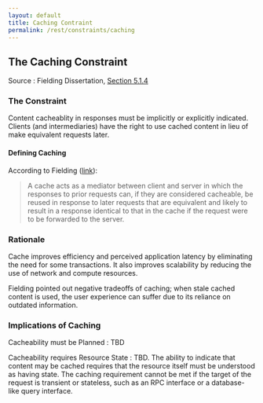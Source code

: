 ```yaml
---
layout: default
title: Caching Contraint
permalink: /rest/constraints/caching
---
```


## The Caching Constraint

Source
: Fielding Dissertation, [Section 5.1.4](https://www.ics.uci.edu/~fielding/pubs/dissertation/rest_arch_style.htm#sec_5_1_4)

### The Constraint

Content cacheablity in responses must be implicitly or 
explicitly indicated.  Clients (and intermediaries) have
the right to use cached content in lieu of make
equivalent requests later.

#### Defining Caching

According to Fielding ([link](https://www.ics.uci.edu/~fielding/pubs/dissertation/net_arch_styles.htm#sec_3_4_3)):
> A cache acts as a mediator between client and server 
> in which the responses to prior requests can, if they 
> are considered cacheable, be reused in response to 
> later requests that are equivalent and likely to result 
> in a response identical to that in the cache if the 
> request were to be forwarded to the server.

### Rationale

Cache improves efficiency and perceived application latency
by eliminating the need for some transactions.  It also
improves scalability by reducing the use of network and
compute resources.

Fielding pointed out negative tradeoffs of caching; 
when stale cached content
is used, the user experience 
can suffer due to its reliance on outdated information.

### Implications of Caching

Cacheability must be Planned 
: TBD

Cacheability requires Resource State
: TBD.  The ability to indicate that content
may be cached requires that the resource
itself must be understood as having state.  The
caching requirement cannot be met if the 
target of the request is transient or stateless,
such as an RPC interface or a database-like
query interface.


